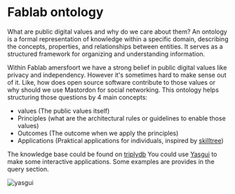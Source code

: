 # Fablab ontology
What are public digital values and why do we care about them? An ontology is a formal representation of knowledge within a specific domain, describing the concepts, properties, and relationships between entities. It serves as a structured framework for organizing and understanding information.

Within Fablab amersfoort we have a strong belief in public digital values like privacy and independency. However it's sometimes hard to make sense out of it. Like, how does open source software contribute to those values or why should we use Mastordon for social networking. This ontology helps structuring those questions by 4 main concepts:

- values (The public values itself)
- Principles (what are the architectural rules or guidelines to enable those values)
- Outcomes (The outcome when we apply the principles)
- Applications (Praktical applications for individuals, inspired by [skilltree](https://github.com/sjpiper145/makerskilltree))

The knowledge base could be found on [triplydb](https://triplydb.com/ColinMeerveld/fablab/)
You could use [Yasgui](https://docs.triply.cc/yasgui/) to make some interactive applications. 
Some examples are provides in the query section.

![yasgui](https://github.com/user-attachments/assets/a60def18-4bd3-478c-a228-45a9dda05b2c)
